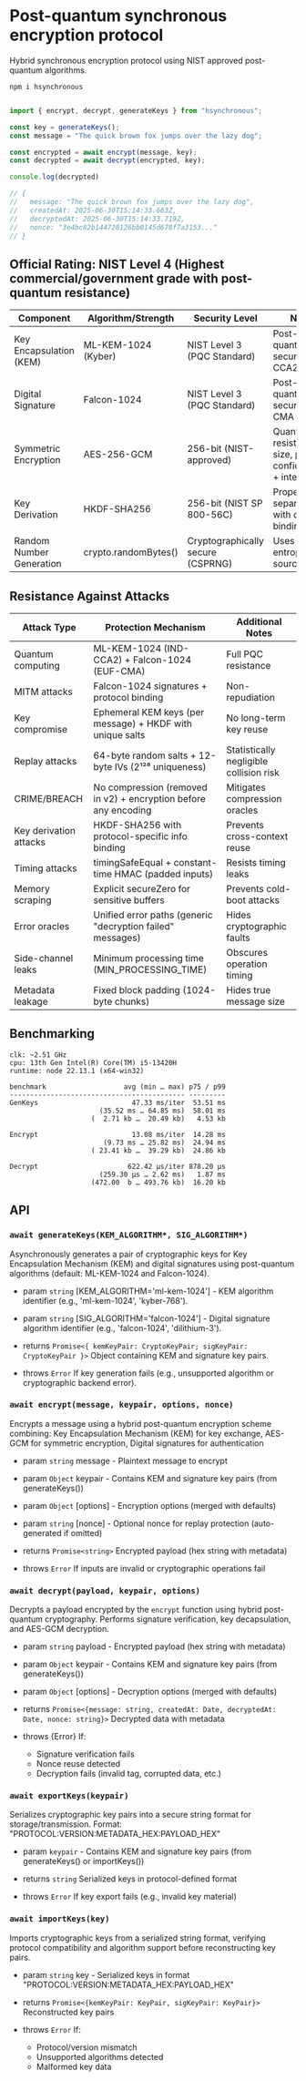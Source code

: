 
# Post-quantum synchronous encryption protocol

Hybrid synchronous encryption protocol using NIST approved post-quantum algorithms. 

```
npm i hsynchronous
```

```ts

import { encrypt, decrypt, generateKeys } from "hsynchronous";

const key = generateKeys();
const message = "The quick brown fox jumps over the lazy dog";

const encrypted = await encrypt(message, key);
const decrypted = await decrypt(encrypted, key);

console.log(decrypted)

// {
//   message: "The quick brown fox jumps over the lazy dog",
//   createdAt: 2025-06-30T15:14:33.663Z,
//   decryptedAt: 2025-06-30T15:14:33.719Z,
//   nonce: "3e4bc82b144728126bb0145d678f7a3153..."
// }

```


## Official Rating: NIST Level 4 (Highest commercial/government grade with post-quantum resistance)

Component	                | Algorithm/Strength	        | Security Level	                    | Notes
----------------------------|-------------------------------|---------------------------------------|-----------------------------------------------------------------
Key Encapsulation (KEM)	    | ML-KEM-1024 (Kyber)	        | NIST Level 3 (PQC Standard)	        | Post-quantum secure, IND-CCA2
Digital Signature	        | Falcon-1024	                | NIST Level 3 (PQC Standard)	        | Post-quantum secure, EUF-CMA
Symmetric Encryption	    | AES-256-GCM	                | 256-bit (NIST-approved)	            | Quantum-resistant key size, provides confidentiality + integrity
Key Derivation	            | HKDF-SHA256	                | 256-bit (NIST SP 800-56C)	            | Proper key separation with context binding
Random Number Generation	| crypto.randomBytes()	        | Cryptographically secure (CSPRNG)	    | Uses OS entropy source

## Resistance Against Attacks

Attack Type	            | Protection Mechanism	                                            | Additional Notes
------------------------|-------------------------------------------------------------------|----------------------------------------
Quantum computing	    | ML-KEM-1024 (IND-CCA2) + Falcon-1024 (EUF-CMA)	                | Full PQC resistance
MITM attacks	        | Falcon-1024 signatures + protocol binding	                        | Non-repudiation
Key compromise	        | Ephemeral KEM keys (per message) + HKDF with unique salts	        | No long-term key reuse
Replay attacks	        | 64-byte random salts + 12-byte IVs (2¹²⁸ uniqueness)	            | Statistically negligible collision risk
CRIME/BREACH	        | No compression (removed in v2) + encryption before any encoding	| Mitigates compression oracles
Key derivation attacks	| HKDF-SHA256 with protocol-specific info binding	                | Prevents cross-context reuse
Timing attacks	        | timingSafeEqual + constant-time HMAC (padded inputs)	            | Resists timing leaks
Memory scraping	        | Explicit secureZero for sensitive buffers	                        | Prevents cold-boot attacks
Error oracles	        | Unified error paths (generic "decryption failed" messages)	    | Hides cryptographic faults
Side-channel leaks	    | Minimum processing time (MIN_PROCESSING_TIME)	                    | Obscures operation timing
Metadata leakage	    | Fixed block padding (1024-byte chunks)	                        | Hides true message size

## Benchmarking

```
clk: ~2.51 GHz
cpu: 13th Gen Intel(R) Core(TM) i5-13420H
runtime: node 22.13.1 (x64-win32)

benchmark                   avg (min … max) p75 / p99
------------------------------------------- ---------
GenKeys                       47.33 ms/iter  53.51 ms 
                      (35.52 ms … 64.85 ms)  58.01 ms 
                    (  2.71 kb …  20.49 kb)   4.53 kb 

Encrypt                       13.08 ms/iter  14.28 ms 
                       (9.73 ms … 25.82 ms)  24.94 ms
                    ( 23.41 kb …  39.29 kb)  24.86 kb

Decrypt                      622.42 µs/iter 878.20 µs
                      (259.30 µs … 2.62 ms)   1.87 ms
                    (472.00  b … 493.76 kb)  16.20 kb
```
## API

### `await generateKeys(KEM_ALGORITHM*, SIG_ALGORITHM*)`

Asynchronously generates a pair of cryptographic keys for Key Encapsulation Mechanism (KEM)
and digital signatures using post-quantum algorithms (default: ML-KEM-1024 and Falcon-1024).

- param `string` [KEM_ALGORITHM='ml-kem-1024'] - KEM algorithm identifier (e.g., 'ml-kem-1024', 'kyber-768').
- param `string` [SIG_ALGORITHM='falcon-1024'] - Digital signature algorithm identifier (e.g., 'falcon-1024', 'dilithium-3').

- returns `Promise<{ kemKeyPair: CryptoKeyPair; sigKeyPair: CryptoKeyPair }>` Object containing KEM and signature key pairs.

- throws `Error` If key generation fails (e.g., unsupported algorithm or cryptographic backend error).

### `await encrypt(message, keypair, options, nonce)`

Encrypts a message using a hybrid post-quantum encryption scheme combining: Key Encapsulation Mechanism (KEM) for key exchange, AES-GCM for symmetric encryption, Digital signatures for authentication

- param `string` message - Plaintext message to encrypt
- param `Object` keypair - Contains KEM and signature key pairs (from generateKeys())
- param `Object` [options] - Encryption options (merged with defaults)
- param `string` [nonce] - Optional nonce for replay protection (auto-generated if omitted)

- returns `Promise<string>` Encrypted payload (hex string with metadata)

- throws `Error` If inputs are invalid or cryptographic operations fail

### `await decrypt(payload, keypair, options)`

Decrypts a payload encrypted by the `encrypt` function using hybrid post-quantum cryptography.
Performs signature verification, key decapsulation, and AES-GCM decryption.

- param `string` payload - Encrypted payload (hex string with metadata)
- param `Object` keypair - Contains KEM and signature key pairs (from generateKeys())
- param `Object` [options] - Decryption options (merged with defaults)

- returns `Promise<{message: string, createdAt: Date, decryptedAt: Date, nonce: string}>` Decrypted data with metadata

- throws {Error} If:
  - Signature verification fails
  - Nonce reuse detected
  - Decryption fails (invalid tag, corrupted data, etc.)

### `await exportKeys(keypair)`

Serializes cryptographic key pairs into a secure string format for storage/transmission.
Format: "PROTOCOL:VERSION:METADATA_HEX:PAYLOAD_HEX"

- param `keypair` - Contains KEM and signature key pairs (from generateKeys() or importKeys())

- returns `string` Serialized keys in protocol-defined format

- throws `Error` If key export fails (e.g., invalid key material)

### `await importKeys(key)`

Imports cryptographic keys from a serialized string format, verifying protocol compatibility
and algorithm support before reconstructing key pairs.

- param `string` key - Serialized keys in format "PROTOCOL:VERSION:METADATA_HEX:PAYLOAD_HEX"

- returns `Promise<{kemKeyPair: KeyPair, sigKeyPair: KeyPair}>` Reconstructed key pairs

- throws `Error` If:
  - Protocol/version mismatch
  - Unsupported algorithms detected
  - Malformed key data
